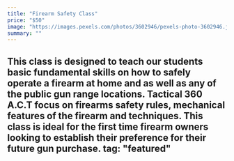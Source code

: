 ```yaml
---
title: "Firearm Safety Class"
price: "$50"
image: "https://images.pexels.com/photos/3602946/pexels-photo-3602946.jpeg?auto=compress&cs=tinysrgb&dpr=2&h=750&w=1260"
summary: ""
---
```

This class is designed to teach our students basic fundamental skills on how to safely operate a firearm at home and as well as any of the public gun range locations.  Tactical 360 A.C.T focus on firearms safety rules, mechanical features of the firearm and techniques.  This class is ideal for the first time firearm owners looking to establish their preference for their future gun purchase.
tag: "featured"
---


<!--stackedit_data:
eyJoaXN0b3J5IjpbMTA1NDg4MjAwNywxNDgwNjIyNjY0LDEzNz
Q2NDc5NjgsLTE5MTM1NDcyMjMsLTE2NzQxMjIyMzIsLTEwNTc4
NDkxNCwtNDk1OTkyODgwXX0=
-->